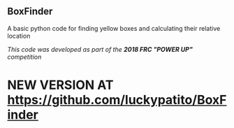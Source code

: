 ## BoxFinder
A basic python code for finding yellow boxes and calculating their relative location

_This code was developed as part of the **2018 FRC "POWER UP"** competition_
# NEW VERSION AT https://github.com/luckypatito/BoxFinder
